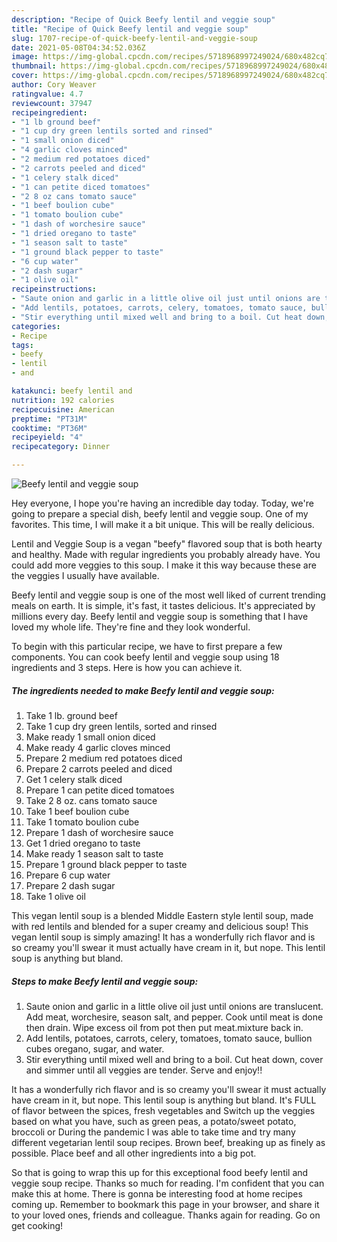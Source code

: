 ```yaml
---
description: "Recipe of Quick Beefy lentil and veggie soup"
title: "Recipe of Quick Beefy lentil and veggie soup"
slug: 1707-recipe-of-quick-beefy-lentil-and-veggie-soup
date: 2021-05-08T04:34:52.036Z
image: https://img-global.cpcdn.com/recipes/5718968997249024/680x482cq70/beefy-lentil-and-veggie-soup-recipe-main-photo.jpg
thumbnail: https://img-global.cpcdn.com/recipes/5718968997249024/680x482cq70/beefy-lentil-and-veggie-soup-recipe-main-photo.jpg
cover: https://img-global.cpcdn.com/recipes/5718968997249024/680x482cq70/beefy-lentil-and-veggie-soup-recipe-main-photo.jpg
author: Cory Weaver
ratingvalue: 4.7
reviewcount: 37947
recipeingredient:
- "1 lb ground beef"
- "1 cup dry green lentils sorted and rinsed"
- "1 small onion diced"
- "4 garlic cloves minced"
- "2 medium red potatoes diced"
- "2 carrots peeled and diced"
- "1 celery stalk diced"
- "1 can petite diced tomatoes"
- "2 8 oz cans tomato sauce"
- "1 beef boulion cube"
- "1 tomato boulion cube"
- "1 dash of worchesire sauce"
- "1 dried oregano to taste"
- "1 season salt to taste"
- "1 ground black pepper to taste"
- "6 cup water"
- "2 dash sugar"
- "1 olive oil"
recipeinstructions:
- "Saute onion and garlic in a little olive oil just until onions are translucent. Add meat, worchesire, season salt, and pepper. Cook until meat is done then drain. Wipe excess oil from pot then put meat.mixture back in."
- "Add lentils, potatoes, carrots, celery, tomatoes, tomato sauce, bullion cubes oregano, sugar, and water."
- "Stir everything until mixed well and bring to a boil. Cut heat down, cover  and simmer until all veggies are tender. Serve and enjoy!!"
categories:
- Recipe
tags:
- beefy
- lentil
- and

katakunci: beefy lentil and 
nutrition: 192 calories
recipecuisine: American
preptime: "PT31M"
cooktime: "PT36M"
recipeyield: "4"
recipecategory: Dinner

---
```



![Beefy lentil and veggie soup](https://img-global.cpcdn.com/recipes/5718968997249024/680x482cq70/beefy-lentil-and-veggie-soup-recipe-main-photo.jpg)

Hey everyone, I hope you're having an incredible day today. Today, we're going to prepare a special dish, beefy lentil and veggie soup. One of my favorites. This time, I will make it a bit unique. This will be really delicious.

Lentil and Veggie Soup is a vegan &#34;beefy&#34; flavored soup that is both hearty and healthy. Made with regular ingredients you probably already have. You could add more veggies to this soup. I make it this way because these are the veggies I usually have available.

Beefy lentil and veggie soup is one of the most well liked of current trending meals on earth. It is simple, it's fast, it tastes delicious. It's appreciated by millions every day. Beefy lentil and veggie soup is something that I have loved my whole life. They're fine and they look wonderful.


To begin with this particular recipe, we have to first prepare a few components. You can cook beefy lentil and veggie soup using 18 ingredients and 3 steps. Here is how you can achieve it.

<!--inarticleads1-->

##### The ingredients needed to make Beefy lentil and veggie soup:

1. Take 1 lb. ground beef
1. Take 1 cup dry green lentils, sorted and rinsed
1. Make ready 1 small onion diced
1. Make ready 4 garlic cloves minced
1. Prepare 2 medium red potatoes diced
1. Prepare 2 carrots peeled and diced
1. Get 1 celery stalk diced
1. Prepare 1 can petite diced tomatoes
1. Take 2 8 oz. cans tomato sauce
1. Take 1 beef boulion cube
1. Take 1 tomato boulion cube
1. Prepare 1 dash of worchesire sauce
1. Get 1 dried oregano to taste
1. Make ready 1 season salt to taste
1. Prepare 1 ground black pepper to taste
1. Prepare 6 cup water
1. Prepare 2 dash sugar
1. Take 1 olive oil


This vegan lentil soup is a blended Middle Eastern style lentil soup, made with red lentils and blended for a super creamy and delicious soup! This vegan lentil soup is simply amazing! It has a wonderfully rich flavor and is so creamy you&#39;ll swear it must actually have cream in it, but nope. This lentil soup is anything but bland. 

<!--inarticleads2-->

##### Steps to make Beefy lentil and veggie soup:

1. Saute onion and garlic in a little olive oil just until onions are translucent. Add meat, worchesire, season salt, and pepper. Cook until meat is done then drain. Wipe excess oil from pot then put meat.mixture back in.
1. Add lentils, potatoes, carrots, celery, tomatoes, tomato sauce, bullion cubes oregano, sugar, and water.
1. Stir everything until mixed well and bring to a boil. Cut heat down, cover  and simmer until all veggies are tender. Serve and enjoy!!


It has a wonderfully rich flavor and is so creamy you&#39;ll swear it must actually have cream in it, but nope. This lentil soup is anything but bland. It&#39;s FULL of flavor between the spices, fresh vegetables and Switch up the veggies based on what you have, such as green peas, a potato/sweet potato, broccoli or During the pandemic I was able to take time and try many different vegetarian lentil soup recipes. Brown beef, breaking up as finely as possible. Place beef and all other ingredients into a big pot. 

So that is going to wrap this up for this exceptional food beefy lentil and veggie soup recipe. Thanks so much for reading. I'm confident that you can make this at home. There is gonna be interesting food at home recipes coming up. Remember to bookmark this page in your browser, and share it to your loved ones, friends and colleague. Thanks again for reading. Go on get cooking!
